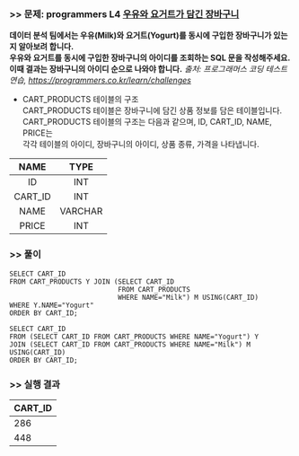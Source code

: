 ### >> 문제: programmers L4 [우유와 요거트가 담긴 장바구니](https://programmers.co.kr/learn/courses/30/lessons/62284)

**데이터 분석 팀에서는 우유(Milk)와 요거트(Yogurt)를 동시에 구입한 장바구니가 있는지 알아보려 합니다.  
우유와 요거트를 동시에 구입한 장바구니의 아이디를 조회하는 SQL 문을 작성해주세요.   
이때 결과는 장바구니의 아이디 순으로 나와야 합니다.**
*출처: 프로그래머스 코딩 테스트 연습, https://programmers.co.kr/learn/challenges*   

* CART_PRODUCTS 테이블의 구조  
  CART_PRODUCTS 테이블은 장바구니에 담긴 상품 정보를 담은 테이블입니다.  
  CART_PRODUCTS 테이블의 구조는 다음과 같으며, ID, CART_ID, NAME, PRICE는  
  각각 테이블의 아이디, 장바구니의 아이디, 상품 종류, 가격을 나타냅니다.

|  NAME   |  TYPE   |
| :-----: | :-----: |
|   ID    |   INT   |
| CART_ID |   INT   |
|  NAME   | VARCHAR |
|  PRICE  |   INT   |

### >> 풀이

```mysql
SELECT CART_ID
FROM CART_PRODUCTS Y JOIN (SELECT CART_ID
                           FROM CART_PRODUCTS 
                           WHERE NAME="Milk") M USING(CART_ID)
WHERE Y.NAME="Yogurt"
ORDER BY CART_ID;
```

```mysql
SELECT CART_ID
FROM (SELECT CART_ID FROM CART_PRODUCTS WHERE NAME="Yogurt") Y 
JOIN (SELECT CART_ID FROM CART_PRODUCTS WHERE NAME="Milk") M
USING(CART_ID)
ORDER BY CART_ID;
```

### >> 실행 결과

| CART_ID |
| ------- |
| 286     |
| 448     |


